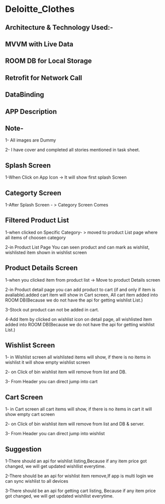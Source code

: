 # Deloitte_Clothes

## Architecture & Technology Used:- 
## MVVM with Live Data
## ROOM DB for Local Storage
## Retrofit for Network Call
## DataBinding

## APP Description

## Note-
1- All images are Dummy

2- I have cover and completed all stories mentioned in task sheet.

## Splash Screen

1-When Click on App Icon -> It will show first splash Screen 

## Categorty Screen

1-After Splash Screen - > Category Screen Comes

## Filtered Product List 

1-when clicked on Specific Category- > moved to product List page where all items of choosen category

2-in Product List Page You can seen product and can mark as wishlist, wishlisted item shown in wishlist screen

## Product Details Screen

1-when you clicked item from product list -> Move to product Details screen

2-in Product detail page you can add product to cart (if and only if item is avaliable).added cart item will show in Cart screen, All cart item added into ROOM DB(Because we do not have the api for getting wishlist List.)

3-Stock out product can not be added in cart.

4-Add Item by clicked on wishlist icon on detail page, all wishlisted item added into ROOM DB(Because we do not have the api for getting wishlist List.)

## Wishlist Screen

1- in Wishlist screen all wishlisted items will show, if there is no items in wishlist it will show empty wishlist screen

2- on Click of bin wishlist item will remove from list and DB.

3- From Header you can direct jump into cart

## Cart Screen

1- in Cart screen all cart items will show, if there is no items in cart it will show empty cart screen

2- on Click of bin wishlist item will remove from list and DB & server.

3- From Header you can direct jump into wishlist


## Suggestion 

1-There should an api for wishlist listing,Because if any item price got changed, we will get updated wishllist everytime.

2-There should be an api for wishlist item remove,If app is multi login we can sync wishlist to all devices

3-There should be an api for getting cart listing, Because if any item price got changed, we will get updated wishllist everytime.

